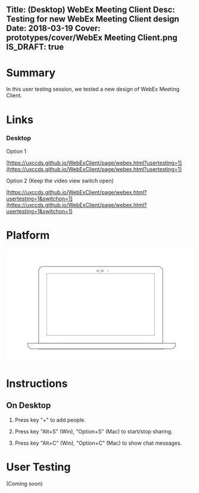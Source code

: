 Title: (Desktop) WebEx Meeting Client
Desc: Testing for new WebEx Meeting Client design
Date: 2018-03-19
Cover: prototypes/cover/WebEx Meeting Client.png
IS_DRAFT: true
---

# Summary

In this user testing session, we tested a new design of WebEx Meeting Client.

# Links


### Desktop 

Option 1

[https://uxccds.github.io/WebExClient/page/webex.html?usertesting=1](https://uxccds.github.io/WebExClient/page/webex.html?usertesting=1)

Option 2 (Keep the video view switch open)

[https://uxccds.github.io/WebExClient/page/webex.html?usertesting=1&switchon=1](https://uxccds.github.io/WebExClient/page/webex.html?usertesting=1&switchon=1)


# Platform

![Desktop](../../../img_data/prototypes/Desktop-2x.png)


# Instructions

## On Desktop

1) Press key "+" to add people.

2) Press key "Alt+S" (Win), "Option+S" (Mac) to start/stop sharing.

3) Press key "Alt+C" (Win), "Option+C" (Mac) to show chat messages.


# User Testing
(Coming soon)



